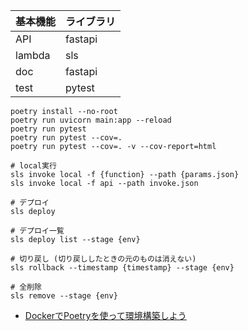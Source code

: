 
| 基本機能 | ライブラリ |
| - | - |
| API | fastapi |
| lambda | sls |
| doc | fastapi |
| test | pytest |

```
poetry install --no-root
poetry run uvicorn main:app --reload
poetry run pytest
poetry run pytest --cov=.
poetry run pytest --cov=. -v --cov-report=html

# local実行
sls invoke local -f {function} --path {params.json}
sls invoke local -f api --path invoke.json

# デプロイ
sls deploy

# デプロイ一覧
sls deploy list --stage {env}

# 切り戻し (切り戻ししたときの元のものは消えない)
sls rollback --timestamp {timestamp} --stage {env}

# 全削除
sls remove --stage {env}
```

- [DockerでPoetryを使って環境構築しよう](https://book.st-hakky.com/hakky/try-poetry-on-docker/)
